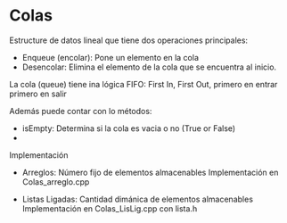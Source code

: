 # Colas

Estructure de datos lineal que tiene dos operaciones principales:
- Enqueue (encolar): Pone un elemento en la cola 
- Desencolar: Elimina el elemento de la cola que se encuentra al inicio.

La cola (queue) tiene ina lógica FIFO: First In, First Out, primero en entrar primero en salir

Además puede contar con lo métodos:
- isEmpty: Determina si la cola es vacia o no (True or False)
-  

Implementación

- Arreglos:
Número fijo de elementos almacenables
Implementación en Colas_arreglo.cpp

- Listas Ligadas:
Cantidad dimánica de elementos almacenables
Implementación en Colas_LisLig.cpp con lista.h